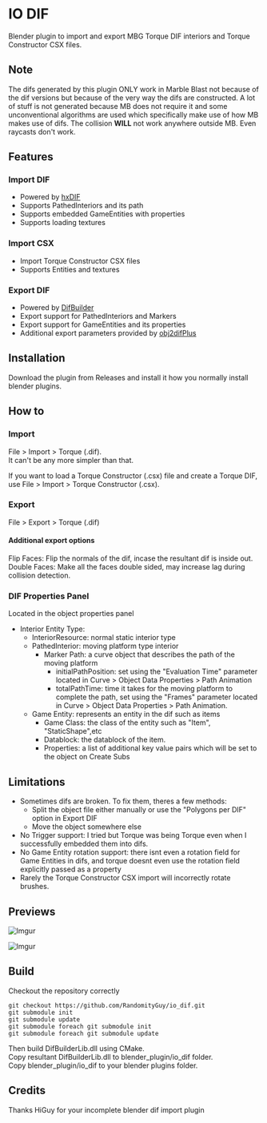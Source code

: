 # IO DIF

Blender plugin to import and export MBG Torque DIF interiors and Torque Constructor CSX files.

## Note

The difs generated by this plugin ONLY work in Marble Blast not because of the dif versions but because of the very way the difs are constructed. A lot of stuff is not generated because MB does not require it and some unconventional algorithms are used which specifically make use of how MB makes use of difs. The collision **WILL** not work anywhere outside MB. Even raycasts don't work.

## Features

### Import DIF

- Powered by [hxDIF](https://github.com/RandomityGuy/hxDIF)
- Supports PathedInteriors and its path
- Supports embedded GameEntities with properties
- Supports loading textures

### Import CSX
- Import Torque Constructor CSX files
- Supports Entities and textures

### Export DIF

- Powered by [DifBuilder](https://github.com/RandomityGuy/DifBuilder)
- Export support for PathedInteriors and Markers
- Export support for GameEntities and its properties
- Additional export parameters provided by [obj2difPlus](https://github.com/RandomityGuy/obj2difPlus)

## Installation

Download the plugin from Releases and install it how you normally install blender plugins.

## How to

### Import

File > Import > Torque (.dif).  
It can't be any more simpler than that.

If you want to load a Torque Constructor (.csx) file and create a Torque DIF, use File > Import > Torque Constructor (.csx).

### Export

File > Export > Torque (.dif)

#### Additional export options

Flip Faces: Flip the normals of the dif, incase the resultant dif is inside out.  
Double Faces: Make all the faces double sided, may increase lag during collision detection.

### DIF Properties Panel

Located in the object properties panel

- Interior Entity Type:
  - InteriorResource: normal static interior type
  - PathedInterior: moving platform type interior
    - Marker Path: a curve object that describes the path of the moving platform
      - initialPathPosition: set using the "Evaluation Time" parameter located in Curve > Object Data Properties > Path Animation
      - totalPathTime: time it takes for the moving platform to complete the path, set using the "Frames" parameter located in Curve > Object Data Properties > Path Animation.
  - Game Entity: represents an entity in the dif such as items
    - Game Class: the class of the entity such as "Item", "StaticShape",etc
    - Datablock: the datablock of the item.
    - Properties: a list of additional key value pairs which will be set to the object on Create Subs

## Limitations

- Sometimes difs are broken. To fix them, theres a few methods:
  - Split the object file either manually or use the "Polygons per DIF" option in Export DIF
  - Move the object somewhere else
- No Trigger support: I tried but Torque was being Torque even when I successfully embedded them into difs.
- No Game Entity rotation support: there isnt even a rotation field for Game Entities in difs, and torque doesnt even use the rotation field explicitly passed as a property
- Rarely the Torque Constructor CSX import will incorrectly rotate brushes.

## Previews

![Imgur](https://imgur.com/OkSM6lY.png)

![Imgur](https://imgur.com/3NC5JmH.png)

## Build

Checkout the repository correctly

```
git checkout https://github.com/RandomityGuy/io_dif.git
git submodule init
git submodule update
git submodule foreach git submodule init
git submodule foreach git submodule update
```

Then build DifBuilderLib.dll using CMake.  
Copy resultant DifBuilderLib.dll to blender_plugin/io_dif folder.  
Copy blender_plugin/io_dif to your blender plugins folder.

## Credits

Thanks HiGuy for your incomplete blender dif import plugin
